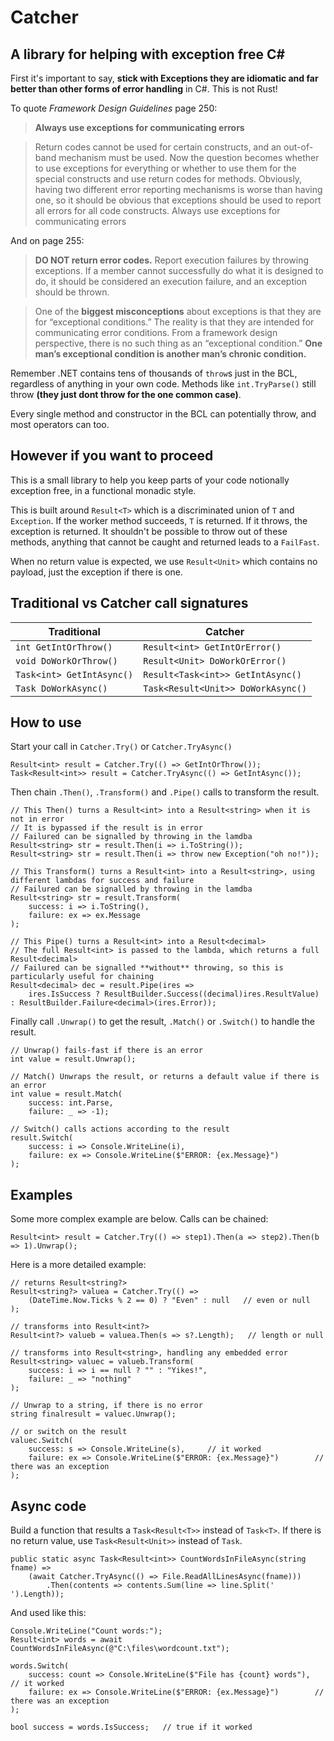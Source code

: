 # Catcher
## A library for helping with exception free C#

First it's important to say, **stick with Exceptions they are idiomatic and far better than other forms of error handling** in C#. This is not Rust!

To quote *Framework Design Guidelines* page 250:

> **Always use exceptions for communicating errors**

> Return codes cannot be used for certain constructs, and an out-of-band mechanism must be used. Now the question becomes whether to use exceptions for everything or whether to use them for the special constructs and use return codes for methods. Obviously, having two different error reporting mechanisms is worse than having one, so it should be obvious
that exceptions should be used to report all errors for all code constructs.
> Always use exceptions for communicating errors

And on page 255:

> **DO NOT return error codes.**
> Report execution failures by throwing exceptions. If a member cannot successfully do what it is designed to do, it should be considered an execution failure, and an exception should be thrown.

> One of the **biggest misconceptions** about exceptions is that they are for “exceptional conditions.” The reality is that they are intended for communicating error conditions. From a framework design perspective, there is no such thing as an “exceptional condition.” **One man’s exceptional condition is another man’s chronic condition.**

Remember .NET contains tens of thousands of `throw`s just in the BCL, regardless of anything in your own code. Methods like `int.TryParse()` still throw **(they just dont throw for the one common case)**.

Every single method and constructor in the BCL can potentially throw, and most operators can too.

## However if you want to proceed

This is a small library to help you keep parts of your code notionally exception free, in a functional monadic style.

This is built around `Result<T>` which is a discriminated union of `T` and `Exception`. If the worker method succeeds, `T` is returned. If it throws, the exception is returned. It shouldn't be possible to throw out of these methods, anything that cannot be caught and returned leads to a `FailFast`.

When no return value is expected, we use `Result<Unit>` which contains no payload, just the exception if there is one.

## Traditional vs Catcher call signatures

|Traditional|Catcher|
|---|---|
|`int GetIntOrThrow()` | `Result<int> GetIntOrError()` |
|`void DoWorkOrThrow()` | `Result<Unit> DoWorkOrError()` |
|`Task<int> GetIntAsync()` | `Result<Task<int>> GetIntAsync()` |
|`Task DoWorkAsync()` | `Task<Result<Unit>> DoWorkAsync()` |

## How to use

Start your call in `Catcher.Try()` or `Catcher.TryAsync()`

```
Result<int> result = Catcher.Try(() => GetIntOrThrow());
Task<Result<int>> result = Catcher.TryAsync(() => GetIntAsync());
```

Then chain `.Then()`, `.Transform()` and `.Pipe()` calls to transform the result. 

```
// This Then() turns a Result<int> into a Result<string> when it is not in error
// It is bypassed if the result is in error
// Failured can be signalled by throwing in the lamdba
Result<string> str = result.Then(i => i.ToString());
Result<string> str = result.Then(i => throw new Exception("oh no!"));

// This Transform() turns a Result<int> into a Result<string>, using different lambdas for success and failure
// Failured can be signalled by throwing in the lamdba
Result<string> str = result.Transform(
	success: i => i.ToString(),
	failure: ex => ex.Message
);

// This Pipe() turns a Result<int> into a Result<decimal>
// The full Result<int> is passed to the lambda, which returns a full Result<decimal>
// Failured can be signalled **without** throwing, so this is particularly useful for chaining
Result<decimal> dec = result.Pipe(ires =>
	ires.IsSuccess ? ResultBuilder.Success((decimal)ires.ResultValue) : ResultBuilder.Failure<decimal>(ires.Error));
```

Finally call `.Unwrap()` to get the result, `.Match()` or `.Switch()` to handle the result.

```
// Unwrap() fails-fast if there is an error
int value = result.Unwrap();

// Match() Unwraps the result, or returns a default value if there is an error
int value = result.Match(
	success: int.Parse,
	failure: _ => -1);

// Switch() calls actions according to the result
result.Switch(
	success: i => Console.WriteLine(i),
	failure: ex => Console.WriteLine($"ERROR: {ex.Message}")
);

```

## Examples

Some more complex example are below. Calls can be chained:

```
Result<int> result = Catcher.Try(() => step1).Then(a => step2).Then(b => 1).Unwrap();
```

Here is a more detailed example:

```
// returns Result<string?>
Result<string?> valuea = Catcher.Try(() =>
	(DateTime.Now.Ticks % 2 == 0) ? "Even" : null   // even or null
);

// transforms into Result<int?>
Result<int?> valueb = valuea.Then(s => s?.Length);   // length or null

// transforms into Result<string>, handling any embedded error
Result<string> valuec = valueb.Transform(
	success: i => i == null ? "" : "Yikes!",
	failure: _ => "nothing"
);

// Unwrap to a string, if there is no error
string finalresult = valuec.Unwrap();

// or switch on the result
valuec.Switch(
	success: s => Console.WriteLine(s),     // it worked
	failure: ex => Console.WriteLine($"ERROR: {ex.Message}")        // there was an exception
);
```

## Async code

Build a function that results a `Task<Result<T>>` instead of `Task<T>`. If there is no return value, use `Task<Result<Unit>>` instead of `Task`.

```
public static async Task<Result<int>> CountWordsInFileAsync(string fname) =>
	(await Catcher.TryAsync(() => File.ReadAllLinesAsync(fname)))
		.Then(contents => contents.Sum(line => line.Split(' ').Length));
```

And used like this:

```
Console.WriteLine("Count words:");
Result<int> words = await CountWordsInFileAsync(@"C:\files\wordcount.txt");

words.Switch(
	success: count => Console.WriteLine($"File has {count} words"),     // it worked
	failure: ex => Console.WriteLine($"ERROR: {ex.Message}")        // there was an exception
);

bool success = words.IsSuccess;   // true if it worked
```

